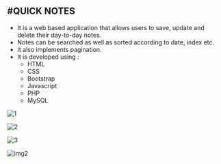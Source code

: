 #QUICK NOTES
--------------
* It is a web based application that allows users to save, update and delete their day-to-day notes.
* Notes can be searched as well as sorted according to date, index etc.
* It also implements pagination.
* It is developed using :
  - HTML
  - CSS
  - Bootstrap
  - Javascript
  - PHP
  - MySQL
  
![1](https://user-images.githubusercontent.com/68552642/218314329-7917dbcd-5c05-452b-b8a0-9940198fd9d1.png)

![2](https://user-images.githubusercontent.com/68552642/218314333-b25a2101-2839-427e-9fbe-c7998253e57b.png)

![3](https://user-images.githubusercontent.com/68552642/218314338-29e3f99e-c3e8-4482-9f24-05359743e964.png)

![img2](https://user-images.githubusercontent.com/68552642/218277236-12f235ff-4d52-4816-b586-ebba19396cb6.png)
